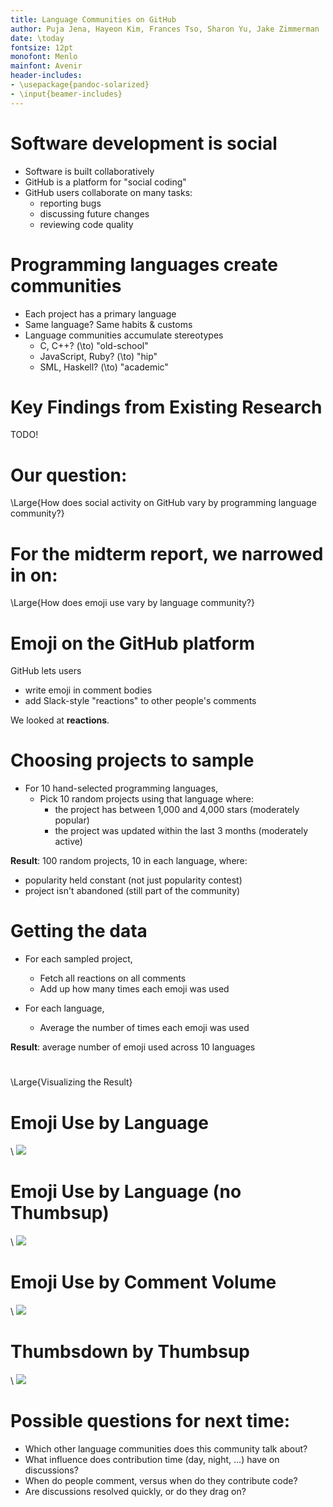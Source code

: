 ```yaml
---
title: Language Communities on GitHub
author: Puja Jena, Hayeon Kim, Frances Tso, Sharon Yu, Jake Zimmerman
date: \today
fontsize: 12pt
monofont: Menlo
mainfont: Avenir
header-includes:
- \usepackage{pandoc-solarized}
- \input{beamer-includes}
---
```


# Software development is social

- Software is built collaboratively
- GitHub is a platform for "social coding"
- GitHub users collaborate on many tasks:
    - reporting bugs
    - discussing future changes
    - reviewing code quality

# Programming languages create communities

- Each project has a primary language
- Same language? Same habits & customs
- Language communities accumulate stereotypes
    - C, C++? \(\to\) "old-school"
    - JavaScript, Ruby? \(\to\) "hip"
    - SML, Haskell? \(\to\) "academic"

# Key Findings from Existing Research

TODO!

# Our question:

\Large{How does social activity on GitHub vary by
programming language community?}

# For the midterm report, we narrowed in on:

\Large{How does emoji use vary by language community?}

# Emoji on the GitHub platform

GitHub lets users

- write emoji in comment bodies
- add Slack-style "reactions" to other people's comments

We looked at **reactions**.

# Choosing projects to sample

- For 10 hand-selected programming languages,
    - Pick 10 random projects using that language where:
        - the project has between 1,000 and 4,000 stars
          (moderately popular)
        - the project was updated within the last 3 months
          (moderately active)

**Result**: 100 random projects, 10 in each language, where:

- popularity held constant (not just popularity contest)
- project isn't abandoned (still part of the community)

# Getting the data

- For each sampled project,
    - Fetch all reactions on all comments
    - Add up how many times each emoji was used

- For each language,
    - Average the number of times each emoji was used

**Result**: average number of emoji used across 10 languages

#

\Large{Visualizing the Result}

# Emoji Use by Language

\ ![](../results/images/emoji-use.png)

<!--
- Across all languages, "thumbs up" is very popular
- It looks like C#, Go, Haskell, and Rust use emoji the most
- Let's drill deeper...
-->

# Emoji Use by Language (no Thumbsup)

\ ![](../results/images/non-thumbsup-emoji-use.png)

<!--
- Confirmed that C#, Go, Haskell, and Rust use the most
- Surprisingly, we thought JavaScript, Python, and Ruby
  would use emoji more (based on cultural preconceptions)
- C# is strongly associated with Microsoft; didn't expect
  "corporate" community to be big on emoji
- Let's drill deeper...
-->

# Emoji Use by Comment Volume

\ ![](../results/images/emoji-use-by-comments.png)

<!--
- Of the top four (C#, Go, Haskell, Rust), only Rust has
  lots of emoji and high emoji density
- (i.e., C#, Go, and Haskell just talk a lot, and accumulate
  more emoji by nature of having longer discussions)
- C and Swift communities are people of few comments, but
  they have the 2nd and 3rd highest emoji density per
  comment! (Earlier, we thought they hardly used emoji at
  all)
- Let's drill deeper...
-->

# Thumbsdown by Thumbsup

\ ![](../results/images/thumbsdown-by-thumbsup.png)

<!--
- People generally use thumbs up proportionally to how much
  they use thumbs down. (trend line upward)
- However, Haskell people must all get along: lots of thumbs
  ups with very few thumbs downs
-->

# Possible questions for next time:

- Which other language communities does this community talk
  about?
- What influence does contribution time (day, night, ...)
  have on discussions?
- When do people comment, versus when do they contribute
  code?
- Are discussions resolved quickly, or do they drag on?



<!-- vim:tw=60 sts=4 sw=4
-->
